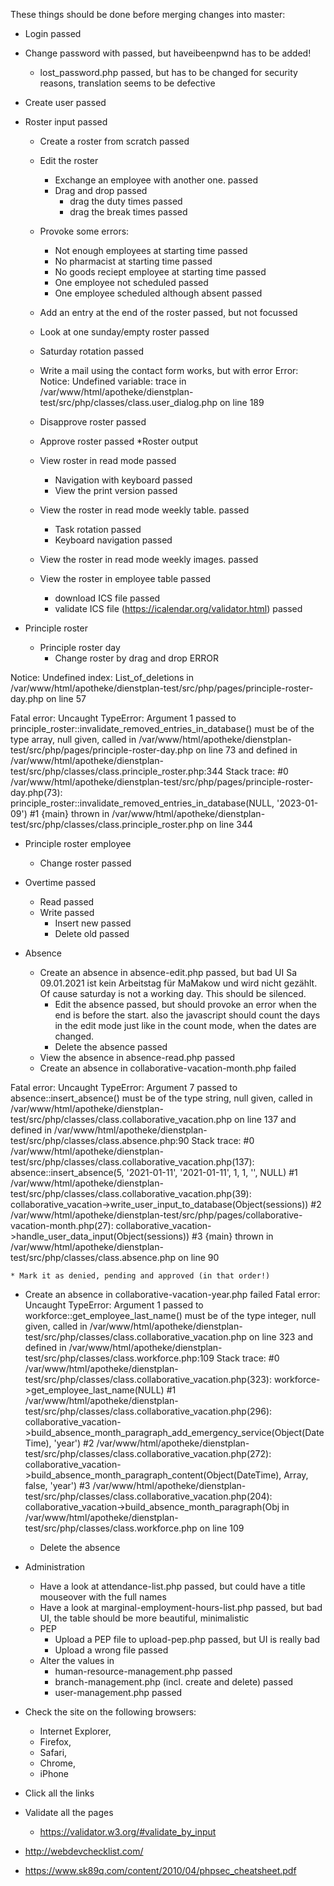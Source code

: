 These things should be done before merging changes into master:

* Login								passed
* Change password with						passed, but haveibeenpwnd has to be added!
  * lost_password.php						passed, but has to be changed for security reasons, translation seems to be defective					
* Create user							passed

* Roster input							passed
  * Create a roster from scratch 				passed
  * Edit the roster					
    * Exchange an employee with another one.			passed
    * Drag and drop						passed
      *	drag the duty times					passed
      * drag the break times					passed
  * Provoke some errors:					
    * Not enough employees at starting time			passed
    * No pharmacist at starting time				passed
    * No goods reciept employee at starting time		passed
    * One employee not scheduled				passed
    * One employee scheduled although absent			passed
  * Add an entry at the end of the roster			passed, but not focussed
  * Look at one sunday/empty roster				passed
  * Saturday rotation						passed
  * Write a mail using the contact form				works, but with error
								Error: Notice: Undefined variable: trace in /var/www/html/apotheke/dienstplan-test/src/php/classes/class.user_dialog.php on line 189

  * Disapprove roster						passed
  * Approve roster						passed
*Roster output
  * View roster in read mode					passed
    * Navigation with keyboard					passed
    * View the print version					passed
  * View the roster in read mode weekly table.			passed
    * Task rotation						passed
    * Keyboard navigation					passed
  * View the roster in read mode weekly images.			passed
  * View the roster in employee table				passed
    * download ICS file						passed
    * validate ICS file (https://icalendar.org/validator.html)	passed

* Principle roster						
  * Principle roster day
    * Change roster by drag and drop				ERROR
	
Notice: Undefined index: List_of_deletions in /var/www/html/apotheke/dienstplan-test/src/php/pages/principle-roster-day.php on line 57

Fatal error: Uncaught TypeError: Argument 1 passed to principle_roster::invalidate_removed_entries_in_database() must be of the type array, null given, called in /var/www/html/apotheke/dienstplan-test/src/php/pages/principle-roster-day.php on line 73 and defined in /var/www/html/apotheke/dienstplan-test/src/php/classes/class.principle_roster.php:344 Stack trace: #0 /var/www/html/apotheke/dienstplan-test/src/php/pages/principle-roster-day.php(73): principle_roster::invalidate_removed_entries_in_database(NULL, '2023-01-09') #1 {main} thrown in /var/www/html/apotheke/dienstplan-test/src/php/classes/class.principle_roster.php on line 344

  * Principle roster employee					
    * Change roster						passed
* Overtime							passed
  * Read							passed
  * Write							passed
    * Insert new						passed
    * Delete old						passed

* Absence
  * Create an absence in absence-edit.php			passed, but bad UI
				Sa 09.01.2021 ist kein Arbeitstag für MaMakow und wird nicht gezählt.
				Of cause saturday is not a working day. This should be silenced.
    * Edit the absence						passed, but should provoke an error when the end is before the start.
									also the javascript should count the days in the edit mode just like in the count mode, when the dates are changed.
    * Delete the absence					passed
  * View the absence in absence-read.php			passed
  * Create an absence in collaborative-vacation-month.php	failed
									
Fatal error: Uncaught TypeError: Argument 7 passed to absence::insert_absence() must be of the type string, null given, called in /var/www/html/apotheke/dienstplan-test/src/php/classes/class.collaborative_vacation.php on line 137 and defined in /var/www/html/apotheke/dienstplan-test/src/php/classes/class.absence.php:90 Stack trace: #0 /var/www/html/apotheke/dienstplan-test/src/php/classes/class.collaborative_vacation.php(137): absence::insert_absence(5, '2021-01-11', '2021-01-11', 1, 1, '', NULL) #1 /var/www/html/apotheke/dienstplan-test/src/php/classes/class.collaborative_vacation.php(39): collaborative_vacation->write_user_input_to_database(Object(sessions)) #2 /var/www/html/apotheke/dienstplan-test/src/php/pages/collaborative-vacation-month.php(27): collaborative_vacation->handle_user_data_input(Object(sessions)) #3 {main} thrown in /var/www/html/apotheke/dienstplan-test/src/php/classes/class.absence.php on line 90

    * Mark it as denied, pending and approved (in that order!)
  * Create an absence in collaborative-vacation-year.php	failed
										Fatal error: Uncaught TypeError: Argument 1 passed to workforce::get_employee_last_name() must be of the type integer, null given, called in /var/www/html/apotheke/dienstplan-test/src/php/classes/class.collaborative_vacation.php on line 323 and defined in /var/www/html/apotheke/dienstplan-test/src/php/classes/class.workforce.php:109 Stack trace: #0 /var/www/html/apotheke/dienstplan-test/src/php/classes/class.collaborative_vacation.php(323): workforce->get_employee_last_name(NULL) #1 /var/www/html/apotheke/dienstplan-test/src/php/classes/class.collaborative_vacation.php(296): collaborative_vacation->build_absence_month_paragraph_add_emergency_service(Object(DateTime), 'year') #2 /var/www/html/apotheke/dienstplan-test/src/php/classes/class.collaborative_vacation.php(272): collaborative_vacation->build_absence_month_paragraph_content(Object(DateTime), Array, false, 'year') #3 /var/www/html/apotheke/dienstplan-test/src/php/classes/class.collaborative_vacation.php(204): collaborative_vacation->build_absence_month_paragraph(Obj in /var/www/html/apotheke/dienstplan-test/src/php/classes/class.workforce.php on line 109
    * Delete the absence
* Administration
  * Have a look at attendance-list.php				passed, but could have a title mouseover with the full names
  * Have a look at marginal-employment-hours-list.php		passed, but bad UI, the table should be more beautiful, minimalistic
  * PEP
    * Upload a PEP file to upload-pep.php			passed, but UI is really bad
    * Upload a wrong file					passed
  * Alter the values in
    * human-resource-management.php				passed
    * branch-management.php (incl. create and delete)		passed
    * user-management.php					passed

* Check the site on the following browsers:
  * Internet Explorer,
  * Firefox,
  * Safari,
  * Chrome,
  * iPhone

* Click all the links
* Validate all the pages
  * https://validator.w3.org/#validate_by_input
* http://webdevchecklist.com/
* https://www.sk89q.com/content/2010/04/phpsec_cheatsheet.pdf

